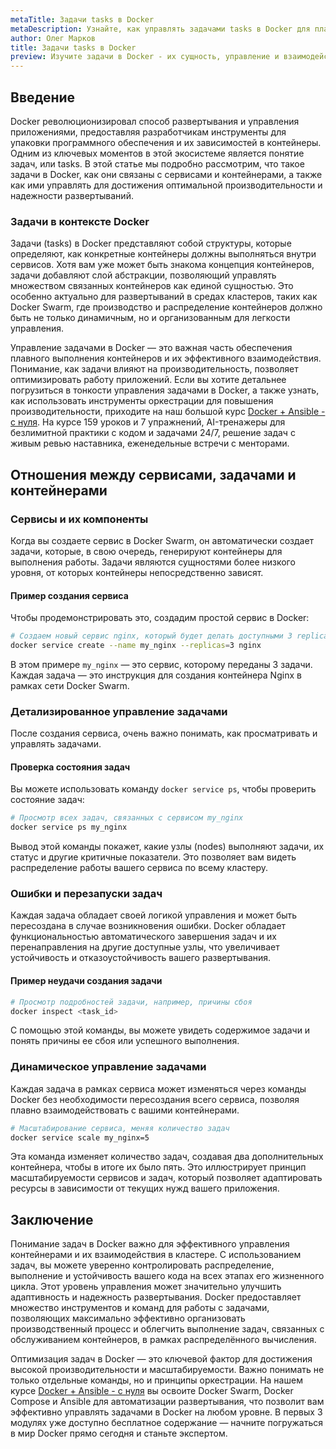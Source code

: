 ```yaml
---
metaTitle: Задачи tasks в Docker
metaDescription: Узнайте, как управлять задачами tasks в Docker для плавного выполнения контейнеров и их взаимодействия. Определите, как задачи влияют на производительность
author: Олег Марков
title: Задачи tasks в Docker
preview: Изучите задачи в Docker - их сущность, управление и взаимодействие. Откройте секреты эффективного использования контейнерных задач для повышения производительности
---
```


## Введение

Docker революционизировал способ развертывания и управления приложениями, предоставляя разработчикам инструменты для упаковки программного обеспечения и их зависимостей в контейнеры. Одним из ключевых моментов в этой экосистеме является понятие задач, или tasks. В этой статье мы подробно рассмотрим, что такое задачи в Docker, как они связаны с сервисами и контейнерами, а также как ими управлять для достижения оптимальной производительности и надежности развертываний.

### Задачи в контексте Docker

Задачи (tasks) в Docker представляют собой структуры, которые определяют, как конкретные контейнеры должны выполняться внутри сервисов. Хотя вам уже может быть знакома концепция контейнеров, задачи добавляют слой абстракции, позволяющий управлять множеством связанных контейнеров как единой сущностью. Это особенно актуально для развертываний в средах кластеров, таких как Docker Swarm, где производство и распределение контейнеров должно быть не только динамичным, но и организованным для легкости управления.

Управление задачами в Docker — это важная часть обеспечения плавного выполнения контейнеров и их эффективного взаимодействия. Понимание, как задачи влияют на производительность, позволяет оптимизировать работу приложений. Если вы хотите детальнее погрузиться в тонкости управления задачами в Docker, а также узнать, как использовать инструменты оркестрации для повышения производительности, приходите на наш большой курс [Docker + Ansible - с нуля](https://purpleschool.ru/course/docker?utm_source=knowledgebase&utm_medium=text&utm_campaign=Zadachi_tasks_v_Docker). На курсе 159 уроков и 7 упражнений, AI-тренажеры для безлимитной практики с кодом и задачами 24/7, решение задач с живым ревью наставника, еженедельные встречи с менторами.

## Отношения между сервисами, задачами и контейнерами

### Сервисы и их компоненты

Когда вы создаете сервис в Docker Swarm, он автоматически создает задачи, которые, в свою очередь, генерируют контейнеры для выполнения работы. Задачи являются сущностями более низкого уровня, от которых контейнеры непосредственно зависят. 

#### Пример создания сервиса

Чтобы продемонстрировать это, создадим простой сервис в Docker:

```bash
# Создаем новый сервис nginx, который будет делать доступными 3 replicated задачи
docker service create --name my_nginx --replicas=3 nginx
```

В этом примере `my_nginx` — это сервис, которому переданы 3 задачи. Каждая задача — это инструкция для создания контейнера Nginx в рамках сети Docker Swarm.

### Детализированное управление задачами

После создания сервиса, очень важно понимать, как просматривать и управлять задачами.

#### Проверка состояния задач

Вы можете использовать команду `docker service ps`, чтобы проверить состояние задач:

```bash
# Просмотр всех задач, связанных с сервисом my_nginx
docker service ps my_nginx
```

Вывод этой команды покажет, какие узлы (nodes) выполняют задачи, их статус и другие критичные показатели. Это позволяет вам видеть распределение работы вашего сервиса по всему кластеру.

### Ошибки и перезапуски задач

Каждая задача обладает своей логикой управления и может быть пересоздана в случае возникновения ошибки. Docker обладает функциональностью автоматического завершения задач и их перенаправления на другие доступные узлы, что увеличивает устойчивость и отказоустойчивость вашего развертывания.

#### Пример неудачи создания задачи

```bash
# Просмотр подробностей задачи, например, причины сбоя
docker inspect <task_id>
```

С помощью этой команды, вы можете увидеть содержимое задачи и понять причины ее сбоя или успешного выполнения.

### Динамическое управление задачами

Каждая задача в рамках сервиса может изменяться через команды Docker без необходимости пересоздания всего сервиса, позволяя плавно взаимодействовать с вашими контейнерами.

```bash
# Масштабирование сервиса, меняя количество задач
docker service scale my_nginx=5
```

Эта команда изменяет количество задач, создавая два дополнительных контейнера, чтобы в итоге их было пять. Это иллюстрирует принцип масштабируемости сервисов и задач, который позволяет адаптировать ресурсы в зависимости от текущих нужд вашего приложения.

## Заключение

Понимание задач в Docker важно для эффективного управления контейнерами и их взаимодействия в кластере. С использованием задач, вы можете уверенно контролировать распределение, выполнение и устойчивость вашего кода на всех этапах его жизненного цикла. Этот уровень управления может значительно улучшить адаптивность и надежность развертывания. Docker предоставляет множество инструментов и команд для работы с задачами, позволяющих максимально эффективно организовать производственный процесс и облегчить выполнение задач, связанных с обслуживанием контейнеров, в рамках распределённого вычисления.

Оптимизация задач в Docker — это ключевой фактор для достижения высокой производительности и масштабируемости. Важно понимать не только отдельные команды, но и принципы оркестрации. На нашем курсе [Docker + Ansible - с нуля](https://purpleschool.ru/course/docker?utm_source=knowledgebase&utm_medium=text&utm_campaign=Zadachi_tasks_v_Docker) вы освоите Docker Swarm, Docker Compose и Ansible для автоматизации развертывания, что позволит вам эффективно управлять задачами в Docker на любом уровне. В первых 3 модулях уже доступно бесплатное содержание — начните погружаться в мир Docker прямо сегодня и станьте экспертом.
